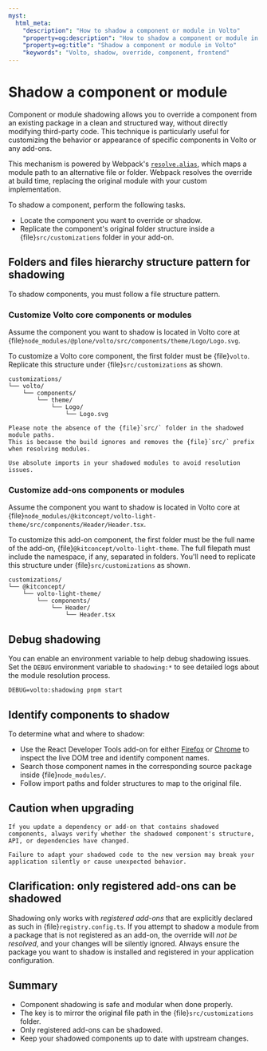 ```yaml
---
myst:
  html_meta:
    "description": "How to shadow a component or module in Volto"
    "property=og:description": "How to shadow a component or module in Volto"
    "property=og:title": "Shadow a component or module in Volto"
    "keywords": "Volto, shadow, override, component, frontend"
---
```


# Shadow a component or module

Component or module shadowing allows you to override a component from an existing package in a clean and structured way, without directly modifying third-party code.
This technique is particularly useful for customizing the behavior or appearance of specific components in Volto or any add-ons.

This mechanism is powered by Webpack's [`resolve.alias`](https://webpack.js.org/configuration/resolve/#resolvealias), which maps a module path to an alternative file or folder.
Webpack resolves the override at build time, replacing the original module with your custom implementation.

To shadow a component, perform the following tasks.

-   Locate the component you want to override or shadow.
-   Replicate the component's original folder structure inside a {file}`src/customizations` folder in your add-on.


## Folders and files hierarchy structure pattern for shadowing

To shadow components, you must follow a file structure pattern.


### Customize Volto core components or modules

Assume the component you want to shadow is located in Volto core at {file}`node_modules/@plone/volto/src/components/theme/Logo/Logo.svg`.

To customize a Volto core component, the first folder must be {file}`volto`.
Replicate this structure under {file}`src/customizations` as shown.

```text
customizations/
└── volto/
    └── components/
        └── theme/
            └── Logo/
                └── Logo.svg
```

```{note}
Please note the absence of the {file}`src/` folder in the shadowed module paths.
This is because the build ignores and removes the {file}`src/` prefix when resolving modules.
```

```{tip}
Use absolute imports in your shadowed modules to avoid resolution issues.
```


### Customize add-ons components or modules

Assume the component you want to shadow is located in Volto core at {file}`node_modules/@kitconcept/volto-light-theme/src/components/Header/Header.tsx`.

To customize this add-on component, the first folder must be the full name of the add-on, {file}`@kitconcept/volto-light-theme`.
The full filepath must include the namespace, if any, separated in folders.
You'll need to replicate this structure under {file}`src/customizations` as shown.

```text
customizations/
└── @kitconcept/
    └── volto-light-theme/
        └── components/
            └── Header/
                └── Header.tsx
```


## Debug shadowing

You can enable an environment variable to help debug shadowing issues.
Set the `DEBUG` environment variable to `shadowing:*` to see detailed logs about the module resolution process.

```shell
DEBUG=volto:shadowing pnpm start
```


## Identify components to shadow

To determine what and where to shadow:

-   Use the React Developer Tools add-on for either [Firefox](https://addons.mozilla.org/en-US/firefox/addon/react-devtools/) or [Chrome](https://chromewebstore.google.com/detail/react-developer-tools/fmkadmapgofadopljbjfkapdkoienihi) to inspect the live DOM tree and identify component names.
-   Search those component names in the corresponding source package inside {file}`node_modules/`.
-   Follow import paths and folder structures to map to the original file.


## Caution when upgrading

```{warning}
If you update a dependency or add-on that contains shadowed components, always verify whether the shadowed component's structure, API, or dependencies have changed.

Failure to adapt your shadowed code to the new version may break your application silently or cause unexpected behavior.
```


## Clarification: only registered add-ons can be shadowed

Shadowing only works with *registered add-ons* that are explicitly declared as such in {file}`registry.config.ts`.
If you attempt to shadow a module from a package that is not registered as an add-on, the override will *not be resolved*, and your changes will be silently ignored.
Always ensure the package you want to shadow is installed and registered in your application configuration.


## Summary

-   Component shadowing is safe and modular when done properly.
-   The key is to mirror the original file path in the {file}`src/customizations` folder.
-   Only registered add-ons can be shadowed.
-   Keep your shadowed components up to date with upstream changes.
